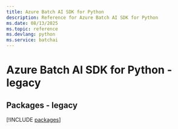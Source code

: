```yaml
---
title: Azure Batch AI SDK for Python
description: Reference for Azure Batch AI SDK for Python
ms.date: 08/13/2025
ms.topic: reference
ms.devlang: python
ms.service: batchai
---
```

# Azure Batch AI SDK for Python - legacy
## Packages - legacy
[!INCLUDE [packages](batch-ai-index.md)]